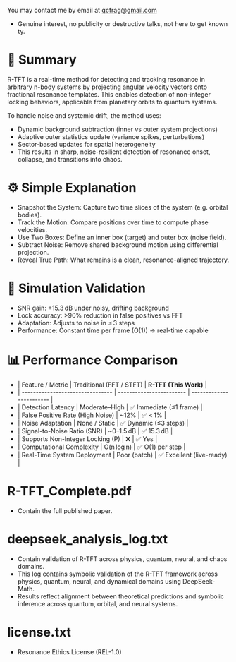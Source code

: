 

You may contact me by email at qcfrag@gmail.com
- Genuine interest, no publicity or destructive talks, not here to get known ty.

# 📘 Summary
R-TFT is a real-time method for detecting and tracking resonance in arbitrary n-body systems by projecting angular velocity vectors onto fractional resonance templates. This enables detection of non-integer locking behaviors, applicable from planetary orbits to quantum systems.

To handle noise and systemic drift, the method uses:
- Dynamic background subtraction (inner vs outer system projections)
- Adaptive outer statistics update (variance spikes, perturbations)
- Sector-based updates for spatial heterogeneity
- This results in sharp, noise-resilient detection of resonance onset, collapse, and transitions into chaos.

# ⚙️ Simple Explanation
- Snapshot the System: Capture two time slices of the system (e.g. orbital bodies).
- Track the Motion: Compare positions over time to compute phase velocities.
- Use Two Boxes: Define an inner box (target) and outer box (noise field).
- Subtract Noise: Remove shared background motion using differential projection.
- Reveal True Path: What remains is a clean, resonance-aligned trajectory.

# 🔬 Simulation Validation
- SNR gain: +15.3 dB under noisy, drifting background
- Lock accuracy: >90% reduction in false positives vs FFT
- Adaptation: Adjusts to noise in ≤ 3 steps
- Performance: Constant time per frame (O(1)) → real-time capable

# 📊 Performance Comparison
- | Feature / Metric                 | Traditional (FFT / STFT) | **R-TFT (This Work)**    |
- | -------------------------------- | ------------------------ | ------------------------ |
- | Detection Latency                | Moderate–High            | ✅ Immediate (≤1 frame)   |
- | False Positive Rate (High Noise) | \~12%                    | ✅ < 1%                   |
- | Noise Adaptation                 | None / Static            | ✅ Dynamic (≤3 steps)     |
- | Signal-to-Noise Ratio (SNR)      | \~0–1.5 dB               | ✅ 15.3 dB                |
- | Supports Non-Integer Locking (P) | ❌                      | ✅ Yes                    |
- | Computational Complexity         | O(n log n)               | ✅ O(1) per step          |
- | Real-Time System Deployment      | Poor (batch)             | ✅ Excellent (live-ready) |

# R-TFT_Complete.pdf
- Contain the full published paper.

# deepseek_analysis_log.txt
- Contain validation of R-TFT across physics, quantum, neural, and chaos domains. 
- This log contains symbolic validation of the R-TFT framework across physics, quantum, neural, and dynamical domains using DeepSeek-Math.
- Results reflect alignment between theoretical predictions and symbolic inference across quantum, orbital, and neural systems.

# license.txt
- Resonance Ethics License (REL-1.0)  
